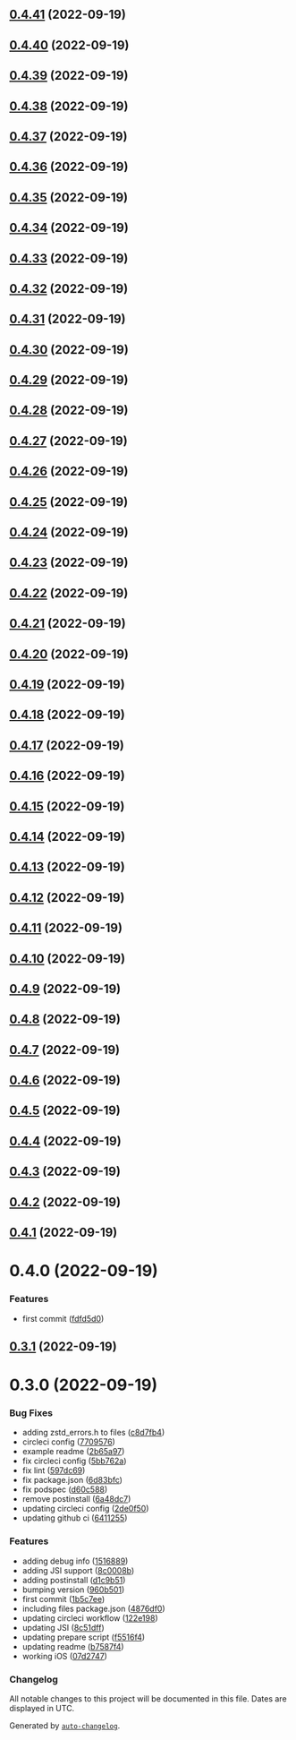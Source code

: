 

## [0.4.41](https://github.com/Andarius/react-native-zstd/compare/v0.4.40...v0.4.41) (2022-09-19)

## [0.4.40](https://github.com/Andarius/react-native-zstd/compare/v0.4.39...v0.4.40) (2022-09-19)

## [0.4.39](https://github.com/Andarius/react-native-zstd/compare/v0.4.38...v0.4.39) (2022-09-19)

## [0.4.38](https://github.com/Andarius/react-native-zstd/compare/v0.4.37...v0.4.38) (2022-09-19)

## [0.4.37](https://github.com/Andarius/react-native-zstd/compare/v0.4.36...v0.4.37) (2022-09-19)

## [0.4.36](https://github.com/Andarius/react-native-zstd/compare/v0.4.35...v0.4.36) (2022-09-19)

## [0.4.35](https://github.com/Andarius/react-native-zstd/compare/v0.4.34...v0.4.35) (2022-09-19)

## [0.4.34](https://github.com/Andarius/react-native-zstd/compare/v0.4.33...v0.4.34) (2022-09-19)

## [0.4.33](https://github.com/Andarius/react-native-zstd/compare/v0.4.32...v0.4.33) (2022-09-19)

## [0.4.32](https://github.com/Andarius/react-native-zstd/compare/v0.4.31...v0.4.32) (2022-09-19)

## [0.4.31](https://github.com/Andarius/react-native-zstd/compare/v0.4.30...v0.4.31) (2022-09-19)

## [0.4.30](https://github.com/Andarius/react-native-zstd/compare/v0.4.29...v0.4.30) (2022-09-19)

## [0.4.29](https://github.com/Andarius/react-native-zstd/compare/v0.4.28...v0.4.29) (2022-09-19)

## [0.4.28](https://github.com/Andarius/react-native-zstd/compare/v0.4.27...v0.4.28) (2022-09-19)

## [0.4.27](https://github.com/Andarius/react-native-zstd/compare/v0.4.26...v0.4.27) (2022-09-19)

## [0.4.26](https://github.com/Andarius/react-native-zstd/compare/v0.4.25...v0.4.26) (2022-09-19)

## [0.4.25](https://github.com/Andarius/react-native-zstd/compare/v0.4.24...v0.4.25) (2022-09-19)

## [0.4.24](https://github.com/Andarius/react-native-zstd/compare/v0.4.23...v0.4.24) (2022-09-19)

## [0.4.23](https://github.com/Andarius/react-native-zstd/compare/v0.4.22...v0.4.23) (2022-09-19)

## [0.4.22](https://github.com/Andarius/react-native-zstd/compare/v0.4.21...v0.4.22) (2022-09-19)

## [0.4.21](https://github.com/Andarius/react-native-zstd/compare/v0.4.20...v0.4.21) (2022-09-19)

## [0.4.20](https://github.com/Andarius/react-native-zstd/compare/v0.4.19...v0.4.20) (2022-09-19)

## [0.4.19](https://github.com/Andarius/react-native-zstd/compare/v0.4.18...v0.4.19) (2022-09-19)

## [0.4.18](https://github.com/Andarius/react-native-zstd/compare/v0.4.17...v0.4.18) (2022-09-19)

## [0.4.17](https://github.com/Andarius/react-native-zstd/compare/v0.4.16...v0.4.17) (2022-09-19)

## [0.4.16](https://github.com/Andarius/react-native-zstd/compare/v0.4.15...v0.4.16) (2022-09-19)

## [0.4.15](https://github.com/Andarius/react-native-zstd/compare/v0.4.14...v0.4.15) (2022-09-19)

## [0.4.14](https://github.com/Andarius/react-native-zstd/compare/v0.4.13...v0.4.14) (2022-09-19)

## [0.4.13](https://github.com/Andarius/react-native-zstd/compare/v0.4.12...v0.4.13) (2022-09-19)

## [0.4.12](https://github.com/Andarius/react-native-zstd/compare/v0.4.11...v0.4.12) (2022-09-19)

## [0.4.11](https://github.com/Andarius/react-native-zstd/compare/v0.4.10...v0.4.11) (2022-09-19)

## [0.4.10](https://github.com/Andarius/react-native-zstd/compare/v0.4.9...v0.4.10) (2022-09-19)

## [0.4.9](https://github.com/Andarius/react-native-zstd/compare/v0.4.8...v0.4.9) (2022-09-19)

## [0.4.8](https://github.com/Andarius/react-native-zstd/compare/v0.4.7...v0.4.8) (2022-09-19)

## [0.4.7](https://github.com/Andarius/react-native-zstd/compare/v0.4.6...v0.4.7) (2022-09-19)

## [0.4.6](https://github.com/Andarius/react-native-zstd/compare/v0.4.5...v0.4.6) (2022-09-19)

## [0.4.5](https://github.com/Andarius/react-native-zstd/compare/v0.4.4...v0.4.5) (2022-09-19)

## [0.4.4](https://github.com/Andarius/react-native-zstd/compare/v0.4.3...v0.4.4) (2022-09-19)

## [0.4.3](https://github.com/Andarius/react-native-zstd/compare/v0.4.2...v0.4.3) (2022-09-19)

## [0.4.2](https://github.com/Andarius/react-native-zstd/compare/v0.4.1...v0.4.2) (2022-09-19)

## [0.4.1](https://github.com/Andarius/react-native-zstd/compare/v0.4.0...v0.4.1) (2022-09-19)

# 0.4.0 (2022-09-19)


### Features

* first commit ([fdfd5d0](https://github.com/Andarius/react-native-zstd/commit/fdfd5d090eeba69ce791f0bbc8f5396c15d8d641))

## [0.3.1](https://github.com/Andarius/react-native-zstd/compare/v0.3.0...v0.3.1) (2022-09-19)

# 0.3.0 (2022-09-19)


### Bug Fixes

* adding zstd_errors.h to files ([c8d7fb4](https://github.com/Andarius/react-native-zstd/commit/c8d7fb4125a88ce9732800c33c2b2f2d3cc00307))
* circleci config ([7709576](https://github.com/Andarius/react-native-zstd/commit/7709576cdedb37c31187113574dbf76bb922e62b))
* example readme ([2b65a97](https://github.com/Andarius/react-native-zstd/commit/2b65a9777575441d8ed8d57e7e3003b66845187b))
* fix circleci config ([5bb762a](https://github.com/Andarius/react-native-zstd/commit/5bb762a82ce021e20f9894206fda4f931906e78c))
* fix lint ([597dc69](https://github.com/Andarius/react-native-zstd/commit/597dc699cf14bbcaa539d6ed59dad9a060e6e930))
* fix package.json ([6d83bfc](https://github.com/Andarius/react-native-zstd/commit/6d83bfc5e95567a32c9c78cb9a5f67b5069d72c2))
* fix podspec ([d60c588](https://github.com/Andarius/react-native-zstd/commit/d60c5886894e07e97da68b63b8c49c75d9282c0b))
* remove postinstall ([6a48dc7](https://github.com/Andarius/react-native-zstd/commit/6a48dc7d934573bff16546fff46760ae30738ac1))
* updating circleci config ([2de0f50](https://github.com/Andarius/react-native-zstd/commit/2de0f50c2dadb1f2c1bedc42f7546dd79dc2aa5d))
* updating github ci ([6411255](https://github.com/Andarius/react-native-zstd/commit/64112558fd32b696373a7d6011e320934ca82877))


### Features

* adding debug info ([1516889](https://github.com/Andarius/react-native-zstd/commit/1516889371daca642850dc08fcb6a385041955c7))
* adding JSI support ([8c0008b](https://github.com/Andarius/react-native-zstd/commit/8c0008be28b25873d1612f658d029e604ee13be8))
* adding postinstall ([d1c9b51](https://github.com/Andarius/react-native-zstd/commit/d1c9b5123e9dfedea651fcf9dae06b8149991071))
* bumping version ([960b501](https://github.com/Andarius/react-native-zstd/commit/960b501d436f1138f21aa0fbbe2e8d0562e5c5dd))
* first commit ([1b5c7ee](https://github.com/Andarius/react-native-zstd/commit/1b5c7ee286aa259af4a1f4ccb749a21bcba34a94))
* including files package.json ([4876df0](https://github.com/Andarius/react-native-zstd/commit/4876df05fe5315dcfbaecbfe1cf7bf192c520ec0))
* updating circleci workflow ([122e198](https://github.com/Andarius/react-native-zstd/commit/122e198afeb68ade932b7d9e0caa3e620b0459e2))
* updating JSI ([8c51dff](https://github.com/Andarius/react-native-zstd/commit/8c51dffdac5c3416cba4a7726831ac076ebe5439))
* updating prepare script ([f5516f4](https://github.com/Andarius/react-native-zstd/commit/f5516f4326c926af998dc17799c63acde3de6821))
* updating readme ([b7587f4](https://github.com/Andarius/react-native-zstd/commit/b7587f425742ef1db0ece5e4c73a3b1ce6224e8d))
* working iOS ([07d2747](https://github.com/Andarius/react-native-zstd/commit/07d27479a5845b6c7645b6a23f51b04bbd6b6631))

### Changelog

All notable changes to this project will be documented in this file. Dates are displayed in UTC.

Generated by [`auto-changelog`](https://github.com/CookPete/auto-changelog).